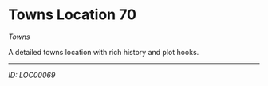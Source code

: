 # Towns Location 70

*Towns*

A detailed towns location with rich history and plot hooks.

---
*ID: LOC00069*